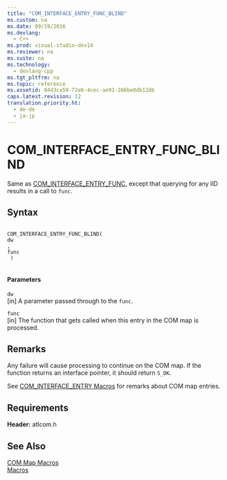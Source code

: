 ```yaml
---
title: "COM_INTERFACE_ENTRY_FUNC_BLIND"
ms.custom: na
ms.date: 09/19/2016
ms.devlang: 
  - C++
ms.prod: visual-studio-dev14
ms.reviewer: na
ms.suite: na
ms.technology: 
  - devlang-cpp
ms.tgt_pltfrm: na
ms.topic: reference
ms.assetid: 8443ca59-72e6-4cec-ae91-266be0db12db
caps.latest.revision: 12
translation.priority.ht: 
  - de-de
  - ja-jp
---
```

# COM_INTERFACE_ENTRY_FUNC_BLIND
Same as [COM_INTERFACE_ENTRY_FUNC](../vs140/COM_INTERFACE_ENTRY_FUNC.md), except that querying for any IID results in a call to `func`.  
  
## Syntax  
  
```  
  
COM_INTERFACE_ENTRY_FUNC_BLIND(   
dw  
,   
func  
 )  
  
```  
  
#### Parameters  
 `dw`  
 [in] A parameter passed through to the `func`.  
  
 `func`  
 [in] The function that gets called when this entry in the COM map is processed.  
  
## Remarks  
 Any failure will cause processing to continue on the COM map. If the function returns an interface pointer, it should return `S_OK`.  
  
 See [COM_INTERFACE_ENTRY Macros](../vs140/COM_INTERFACE_ENTRY-Macros.md) for remarks about COM map entries.  
  
## Requirements  
 **Header:** atlcom.h  
  
## See Also  
 [COM Map Macros](../vs140/COM-Map-Macros.md)   
 [Macros](../vs140/ATL-Macros.md)